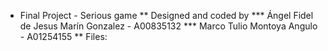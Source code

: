 * Final Project - Serious game
** Designed and coded by
*** Ángel Fidel de Jesus Marín Gonzalez - A00835132
*** Marco Tulio Montoya Angulo - A01254155
** Files: